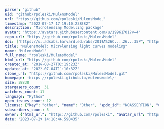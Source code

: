 ```yaml
---
parser: "github"
uid: "github/rpoleski/MulensModel"
url: "https://github.com/rpoleski/MulensModel"
timestamp: "2022-07-17 17:19:10.238782"
description: "Microlensing Modelling package"
avatar: "https://avatars.githubusercontent.com/u/19961701?v=4"
repo_url: "https://github.com/rpoleski/MulensModel"
doi: ["https://ui.adsabs.harvard.edu/abs/2019A%26C....26...35P", "https://ui.adsabs.harvard.edu/abs/2018ascl.soft03006P/abstract"]
title: "MulensModel: Microlensing light curves modeling"
name: "MulensModel"
full_name: "rpoleski/MulensModel"
html_url: "https://github.com/rpoleski/MulensModel"
created_at: "2016-08-27T02:19:23Z"
updated_at: "2022-07-04T11:10:32Z"
clone_url: "https://github.com/rpoleski/MulensModel.git"
homepage: "https://rpoleski.github.io/MulensModel/"
size: 28838
stargazers_count: 31
watchers_count: 31
language: "Python"
open_issues_count: 12
license: {"key": "other", "name": "Other", "spdx_id": "NOASSERTION", "url": null, "node_id": "MDc6TGljZW5zZTA="}
subscribers_count: 5
owner: {"html_url": "https://github.com/rpoleski", "avatar_url": "https://avatars.githubusercontent.com/u/19961701?v=4", "login": "rpoleski", "type": "User"}
date: "2023-07-29 14:18:46.590435"
---
```

